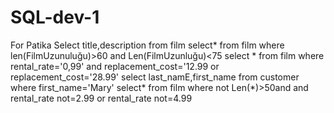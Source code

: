 # SQL-dev-1
For Patika
Select title,description from film
select* from film where len(FilmUzunuluğu)>60 and Len(FilmUzunluğu)<75 
select * from film where rental_rate='0,99' and replacement_cost='12.99 or replacement_cost='28.99' 
select last_namE,first_name from customer where first_name='Mary'
select* from film where not Len(*)>50and and rental_rate not=2.99 or rental_rate not=4.99
